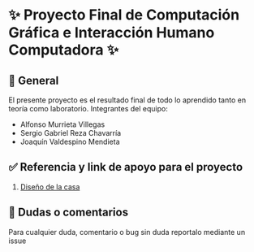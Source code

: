 # ✨ Proyecto Final de Computación Gráfica e Interacción Humano Computadora ✨

## 🚀 General

El presente proyecto es el resultado final de todo lo aprendido tanto en teoría como laboratorio.
Integrantes del equipo: 
- Alfonso Murrieta Villegas
- Sergio Gabriel Reza Chavarría
- Joaquín Valdespino Mendieta

## ✅ Referencia y link de apoyo para el proyecto

1. [Diseño de la casa](https://verplanos.com/plano-de-casa-grande-con-piscina-de-estilo-mediterraneo/)


## 🤔 Dudas o comentarios

Para cualquier duda, comentario o bug sin duda reportalo mediante un issue
